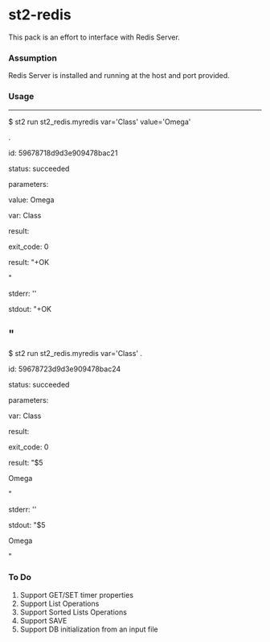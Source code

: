 # st2-redis

This pack is an effort to interface with Redis Server.

### Assumption
Redis Server is installed and running at the host and port provided.

### Usage

----------
$ st2 run st2_redis.myredis var='Class' value='Omega'

.

id: 59678718d9d3e909478bac21

status: succeeded

parameters: 

  value: Omega
  
  var: Class

result: 
  
  exit_code: 0
  
  result: "+OK

"
  
  stderr: ''
  
  stdout: "+OK


"
----------
$ st2 run st2_redis.myredis var='Class'
.

id: 59678723d9d3e909478bac24

status: succeeded

parameters: 
  
  var: Class

result: 
  
  exit_code: 0
  
  result: "$5

Omega

"
  
  stderr: ''
  
  stdout: "$5

Omega


"

### To Do 
1. Support GET/SET timer properties
2. Support List Operations
3. Support Sorted Lists Operations
4. Support SAVE 
5. Support DB initialization from an input file
